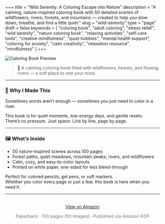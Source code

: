 +++
title = "Wild Serenity: A Coloring Escape into Nature"
description = "A calming, nature-inspired coloring book with 50 detailed scenes of wildflowers, rivers, forests, and mountains — created to help you slow down, breathe, and find a little quiet."
slug = "wild-serenity"
type = "page"
draft = false
keywords = [
  "coloring book", "adult coloring", "stress relief", "wild serenity", "nature coloring book",
  "relaxing activities", "self-care tools", "creative mindfulness", "quiet hobbies", "mental health support", "coloring for anxiety", "calm creativity", "relaxation resource", "mindfulness"
]
+++

![Coloring Book Preview](/images/wild-serenity/wild-serenity-thumb.png)

> 🎨 A calming coloring book filled with wildflowers, forests, and flowing rivers — a soft place to rest your mind.

---

### 🌿 Why I Made This

Sometimes words aren’t enough — sometimes you just need to color in a river.

This book is for quiet moments, low-energy days, and gentle resets.  
There’s no pressure. Just space. Line by line, page by page.

---

### 🖼️ What’s Inside

- 50 nature-inspired scenes across 100 pages 
- Forest paths, quiet meadows, mountain peaks, rivers, and wildflowers  
- Calm, cozy, and easy-to-color layouts  
- Printed on white paper, one-sided for less bleed-through  

Perfect for colored pencils, gel pens, or soft markers.  
Whether you color every page or just a few, this book is here when you need it.

---

<div style="text-align: center; margin-top: 2rem;">
  <a class="gumroad-button" href="https://a.co/d/g6N3FDc">View on Amazon</a>
  <p style="font-size: 0.9rem; color: #777;">Paperback · 100 pages (50 images) · Published via Amazon KDP</p>
</div>
